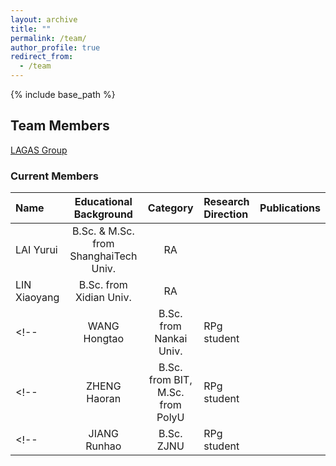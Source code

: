 ```yaml
---
layout: archive
title: ""
permalink: /team/
author_profile: true
redirect_from:
  - /team
---
```


{% include base_path %}

## Team Members

[LAGAS Group](https://github.com/HKBU-LAGAS)

### Current Members

| Name         | Educational Background       |  Category    |   Research Direction  |   Publications  |
|:--------------|:-------------------------------:|:--------------:|:-----------------------|:-----------------------|
| LAI Yurui | B.Sc. & M.Sc. from ShanghaiTech Univ.| RA |       |                       |
| LIN Xiaoyang | B.Sc. from Xidian Univ.| RA |       |                       |
<!-- | WANG Hongtao | B.Sc. from Nankai Univ.| RPg student |       |                       | -->
<!-- | ZHENG Haoran | B.Sc. from BIT, M.Sc. from PolyU| RPg student |       |                       | -->
<!-- | JIANG Runhao | B.Sc. ZJNU| RPg student |       |                       | -->
